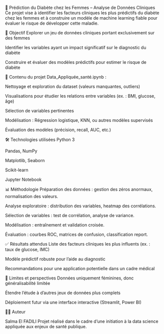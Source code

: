🧠 Prédiction du Diabète chez les Femmes – Analyse de Données Cliniques
Ce projet vise à identifier les facteurs cliniques les plus prédictifs du diabète chez les femmes et à construire un modèle de machine learning fiable pour évaluer le risque de développer cette maladie.

🎯 Objectif
Explorer un jeu de données cliniques portant exclusivement sur des femmes

Identifier les variables ayant un impact significatif sur le diagnostic du diabète

Construire et évaluer des modèles prédictifs pour estimer le risque de diabète

📂 Contenu du projet
Data_Appliquée_santé.ipynb :

Nettoyage et exploration du dataset (valeurs manquantes, outliers)

Visualisations pour étudier les relations entre variables (ex. : BMI, glucose, âge)

Sélection de variables pertinentes

Modélisation : Régression logistique, KNN, ou autres modèles supervisés

Évaluation des modèles (précision, recall, AUC, etc.)

🛠️ Technologies utilisées
Python 3

Pandas, NumPy

Matplotlib, Seaborn

Scikit-learn

Jupyter Notebook

📊 Méthodologie
Préparation des données : gestion des zéros anormaux, normalisation des valeurs.

Analyse exploratoire : distribution des variables, heatmap des corrélations.

Sélection de variables : test de corrélation, analyse de variance.

Modélisation : entraînement et validation croisée.

Évaluation : courbes ROC, matrices de confusion, classification report.

✅ Résultats attendus
Liste des facteurs cliniques les plus influents (ex. : taux de glucose, IMC)

Modèle prédictif robuste pour l’aide au diagnostic

Recommandations pour une application potentielle dans un cadre médical

📌 Limites et perspectives
Données uniquement féminines, donc généralisabilité limitée

Étendre l’étude à d’autres jeux de données plus complets

Déploiement futur via une interface interactive (Streamlit, Power BI)

👩‍💻 Auteur


Salma El FADILI
Projet réalisé dans le cadre d’une initiation à la data science appliquée aux enjeux de santé publique.
